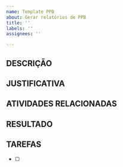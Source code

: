 ```yaml
---
name: Template PPB
about: Gerar relatórios de PPB
title: ''
labels: ''
assignees: ''

---
```


## DESCRIÇÃO


## JUSTIFICATIVA
  
  
## ATIVIDADES RELACIONADAS
  
  
## RESULTADO
  
## TAREFAS

- [ ]
